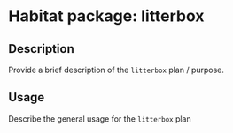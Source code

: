 # Habitat package: litterbox

## Description

Provide a brief description of the `litterbox` plan / purpose.

## Usage

Describe the general usage for the `litterbox` plan
